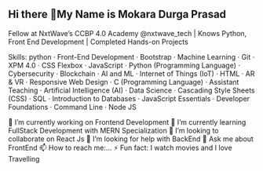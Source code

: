 ## Hi there 👋My Name is Mokara Durga Prasad

Fellow at NxtWave’s CCBP 4.0 Academy @nxtwave_tech | Knows Python, Front End Development | Completed Hands-on Projects

Skills: python · Front-End Development · Bootstrap · Machine Learning · Git · XPM 4.0 · CSS Flexbox · JavaScript · Python (Programming Language) · Cybersecurity · Blockchain · AI and ML · Internet of Things (IoT) · HTML · AR & VR · Responsive Web Design · C (Programming Language) · Assistant Teaching · Artificial Intelligence (AI) · Data Science · Cascading Style Sheets (CSS) · SQL · Introduction to Databases · JavaScript Essentials · Developer Foundations · Command Line · Node JS

🔭 I’m currently working on Frontend Development
🌱 I’m currently learning FullStack Development with MERN Specialization
👯 I’m looking to collaborate on React Js
🤔 I’m looking for help with BackEnd
💬 Ask me about FrontEnd
📫 How to reach me:...
⚡ Fun fact: I watch movies and I love Travelling
<!--
**durgaprasad-mokara/durgaprasad-mokara** is a ✨ _special_ ✨ repository because its `README.md` (this file) appears on your GitHub profile.

Here are some ideas to get you started:

- 🔭 I’m currently working on ...
- 🌱 I’m currently learning ...
- 👯 I’m looking to collaborate on ...
- 🤔 I’m looking for help with ...
- 💬 Ask me about ...
- 📫 How to reach me: ...
- 😄 Pronouns: ...
- ⚡ Fun fact: ...
-->
